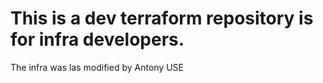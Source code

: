   # This is a dev terraform repository is for infra developers.
  The infra was las modified by Antony USE
